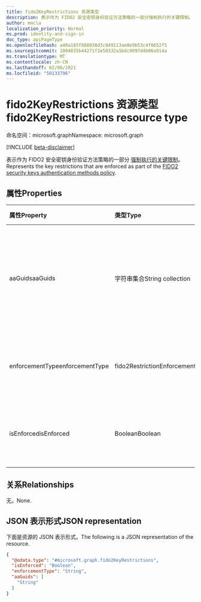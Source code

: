 ```yaml
---
title: fido2KeyRestrictions 资源类型
description: 表示作为 FIDO2 安全密钥身份验证方法策略的一部分强制执行的关键限制。
author: mmcla
localization_priority: Normal
ms.prod: identity-and-sign-in
doc_type: apiPageType
ms.openlocfilehash: a40a185f688038d3c849113ae8e9b53c4f0652f5
ms.sourcegitcommit: 1004835b44271f2e50332a1bdc9097d4b06a914a
ms.translationtype: MT
ms.contentlocale: zh-CN
ms.lasthandoff: 02/06/2021
ms.locfileid: "50133796"
---
```

# <a name="fido2keyrestrictions-resource-type"></a><span data-ttu-id="840d6-103">fido2KeyRestrictions 资源类型</span><span class="sxs-lookup"><span data-stu-id="840d6-103">fido2KeyRestrictions resource type</span></span>

<span data-ttu-id="840d6-104">命名空间：microsoft.graph</span><span class="sxs-lookup"><span data-stu-id="840d6-104">Namespace: microsoft.graph</span></span>

[!INCLUDE [beta-disclaimer](../../includes/beta-disclaimer.md)]

<span data-ttu-id="840d6-105">表示作为 FIDO2 安全密钥身份验证方法策略的一部分 [强制执行的关键限制](../resources/fido2authenticationmethodconfiguration.md)。</span><span class="sxs-lookup"><span data-stu-id="840d6-105">Represents the key restrictions that are enforced as part of the [FIDO2 security keys authentication methods policy](../resources/fido2authenticationmethodconfiguration.md).</span></span>

## <a name="properties"></a><span data-ttu-id="840d6-106">属性</span><span class="sxs-lookup"><span data-stu-id="840d6-106">Properties</span></span>
|<span data-ttu-id="840d6-107">属性</span><span class="sxs-lookup"><span data-stu-id="840d6-107">Property</span></span>|<span data-ttu-id="840d6-108">类型</span><span class="sxs-lookup"><span data-stu-id="840d6-108">Type</span></span>|<span data-ttu-id="840d6-109">说明</span><span class="sxs-lookup"><span data-stu-id="840d6-109">Description</span></span>|
|:---|:---|:---|
|<span data-ttu-id="840d6-110">aaGuids</span><span class="sxs-lookup"><span data-stu-id="840d6-110">aaGuids</span></span>|<span data-ttu-id="840d6-111">字符串集合</span><span class="sxs-lookup"><span data-stu-id="840d6-111">String collection</span></span>|<span data-ttu-id="840d6-112">Authenticator 证明 GUID 的集合。</span><span class="sxs-lookup"><span data-stu-id="840d6-112">A collection of Authenticator Attestation GUIDs.</span></span> <span data-ttu-id="840d6-113">AADGUID 定义密钥类型和制造商。</span><span class="sxs-lookup"><span data-stu-id="840d6-113">AADGUIDs define key types and manufacturers.</span></span>|
|<span data-ttu-id="840d6-114">enforcementType</span><span class="sxs-lookup"><span data-stu-id="840d6-114">enforcementType</span></span>|<span data-ttu-id="840d6-115">fido2RestrictionEnforcementType</span><span class="sxs-lookup"><span data-stu-id="840d6-115">fido2RestrictionEnforcementType</span></span>|<span data-ttu-id="840d6-116">强制类型。</span><span class="sxs-lookup"><span data-stu-id="840d6-116">Enforcement type.</span></span> <span data-ttu-id="840d6-117">可取值为：`allow`、`block`。</span><span class="sxs-lookup"><span data-stu-id="840d6-117">Possible values are: `allow`, `block`.</span></span>|
|<span data-ttu-id="840d6-118">isEnforced</span><span class="sxs-lookup"><span data-stu-id="840d6-118">isEnforced</span></span>|<span data-ttu-id="840d6-119">Boolean</span><span class="sxs-lookup"><span data-stu-id="840d6-119">Boolean</span></span>|<span data-ttu-id="840d6-120">确定是否启用已配置的密钥强制。</span><span class="sxs-lookup"><span data-stu-id="840d6-120">Determines if the configured key enforcement is enabled.</span></span>|

## <a name="relationships"></a><span data-ttu-id="840d6-121">关系</span><span class="sxs-lookup"><span data-stu-id="840d6-121">Relationships</span></span>
<span data-ttu-id="840d6-122">无。</span><span class="sxs-lookup"><span data-stu-id="840d6-122">None.</span></span>

## <a name="json-representation"></a><span data-ttu-id="840d6-123">JSON 表示形式</span><span class="sxs-lookup"><span data-stu-id="840d6-123">JSON representation</span></span>
<span data-ttu-id="840d6-124">下面是资源的 JSON 表示形式。</span><span class="sxs-lookup"><span data-stu-id="840d6-124">The following is a JSON representation of the resource.</span></span>
<!-- {
  "blockType": "resource",
  "@odata.type": "microsoft.graph.fido2KeyRestrictions"
}
-->
``` json
{
  "@odata.type": "#microsoft.graph.fido2KeyRestrictions",
  "isEnforced": "Boolean",
  "enforcementType": "String",
  "aaGuids": [
    "String"
  ]
}
```
